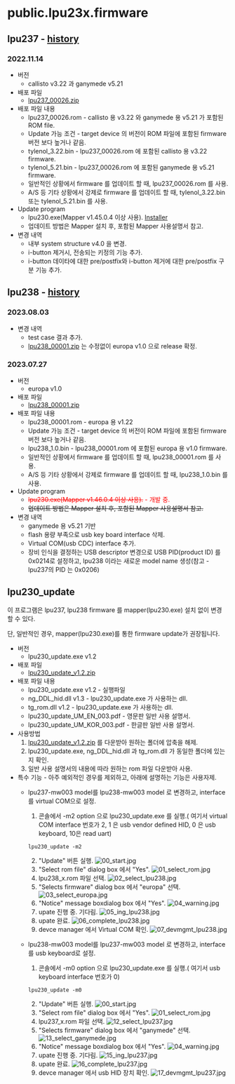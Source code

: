 # public.lpu23x.firmware

## lpu237 - [history](./doc/history_lpu237.md)
### 2022.11.14
* 버전
  * callisto v3.22 과  ganymede v5.21
* 배포 파일
  * [lpu237_00026.zip](./lpu237/lpu237_00026.zip)
* 배포 파일 내용
  * lpu237_00026.rom - callisto 용 v3.22 와 ganymede 용 v5.21 가 포함된 ROM file.
  * Update 가능 조건 - target device 의 버전이 ROM 파일에 포함된 firmware 버전 보다 높거나 같음.
  * tylenol_3.22.bin - lpu237_00026.rom 에 포함된 callisto 용 v3.22 firmware.
  * tylenol_5.21.bin - lpu237_00026.rom 에 포함된 ganymede 용 v5.21 firmware.
  * 일반적인 상황에서 firmware 를 업데이트 할 때, lpu237_00026.rom 를 사용.
  * A/S 등 기타 상황에서 강제로 firmware 를 업데이트 할 때, tylenol_3.22.bin 또는 tylenol_5.21.bin 를 사용.
* Update program
  * lpu230.exe(Mapper v1.45.0.4 이상 사용). [Installer](https://github.com/elpusk/public.lpu237.software)
  * 업데이트 방법은 Mapper 설치 후, 포함된 Mapper 사용설명서 참고. 
* 변경 내역
  * 내부 system structure v4.0 을 변경.
  * i-button 제거시, 전송되는 키정의 기능 추가.
  * i-button 데이타에 대한 pre/postfix와 i-button 제거에 대한 pre/postfix 구분 기능 추가.

## lpu238 - [history](./doc/history_lpu238.md)
### 2023.08.03
* 변경 내역
  * test case 결과 추가.
  * [lpu238_00001.zip](./lpu238/lpu238_rom00001.zip) 는 수정없이 europa v1.0 으로 release 확정.
### 2023.07.27
* 버전
  * europa v1.0
* 배포 파일
  * [lpu238_00001.zip](./lpu238/lpu238_rom00001.zip)
* 배포 파일 내용
  * lpu238_00001.rom - europa 용 v1.22
  * Update 가능 조건 - target device 의 버전이 ROM 파일에 포함된 firmware 버전 보다 높거나 같음.
  * lpu238_1.0.bin - lpu238_00001.rom 에 포함된 europa 용 v1.0 firmware.
  * 일반적인 상황에서 firmware 를 업데이트 할 때, lpu238_00001.rom 를 사용.
  * A/S 등 기타 상황에서 강제로 firmware 를 업데이트 할 때, lpu238_1.0.bin 를 사용.
* Update program
  * <span style="color:red;">~~lpu230.exe(Mapper v1.46.0.4 이상 사용).~~ - 개발 중.</span>
  * ~~업데이트 방법은 Mapper 설치 후, 포함된 Mapper 사용설명서 참고.~~
* 변경 내역
  * ganymede 용 v5.21 기반
  * flash 용량 부족으로 usb key board interface 삭제.
  * Virtual COM(usb CDC) interface 추가.
  * 장비 인식을 결정하는 USB descriptor 변경으로 USB PID(product ID) 를 0x0214로 설정하고, lpu238 이라는 새로운 model name 생성(참고 - lpu237의 PID 는 0x0206)


## lpu230_update
이 프로그램은 lpu237, lpu238 firmware 를 mapper(lpu230.exe) 설치 없이 변경 할 수 있다.

단, 일반적인 경우, mapper(lpu230.exe)를 통한 firmware update가 권장됩니다.

* 버전
  * lpu230_update.exe v1.2
* 배포 파일
  * [lpu230_update_v1.2.zip](./lpu230_update/lpu230_update_v1.2.zip)
* 배포 파일 내용
  * lpu230_update.exe v1.2 - 실행파일
  * ng_DDL_hid.dll v1.3 - lpu230_update.exe 가 사용하는 dll.
  * tg_rom.dll v1.2 - lpu230_update.exe 가 사용하는 dll.
  * lpu230_update_UM_EN_003.pdf - 영문판 일반 사용 설명서.
  * lpu230_update_UM_KOR_003.pdf - 한글판 일반 사용 설명서.
* 사용방법
  1. [lpu230_update_v1.2.zip](./lpu230_update/lpu230_update_v1.2.zip) 를 다운받아 원하는 폴더에 압축을 해제.
  2. lpu230_update.exe, ng_DDL_hid.dll 과 tg_rom.dll 가 동일한 폴더에 있는지 확인.
  3. 일반 사용 설명서의 내용에 따라 원하는 rom 파일 다운받아 사용.
* 특수 기능 - 아주 예외적인 경우를 제외하고, 아래에 설명하는 기능은 사용자제.
  * lpu237-mw003 model를 lpu238-mw003 model 로 변경하고, interface를 virtual COM으로 설정.
    1. 콘솔에서 -m2 option 으로 lpu230_update.exe 를 실행.( 여기서 virtual COM interface 번호가 2, 1 은 usb vendor defined HID, 0 은 usb keyboard, 10은 read uart)
    ``` 
    lpu230_update -m2 
    ```
    2. "Update" 버튼 실행.
    ![00_start.jpg](./img/00_start.jpg)
    3. "Select rom file" dialog box 에서 "Yes".
    ![01_select_rom.jpg](./img/01_select_rom.jpg)
    4. lpu238_x.rom 파일 선택.
    ![02_select_lpu238.jpg](./img/02_select_lpu238.jpg)
    5. "Selects firmware" dialog box 에서 "europa" 선택.
    ![03_select_europa.jpg](./img/03_select_europa.jpg)
    6. "Notice" message boxdialog box 에서 "Yes".
    ![04_warning.jpg](./img/04_warning.jpg)
    7. upate 진행 중. 기다림.
    ![05_ing_lpu238.jpg](./img/05_ing_lpu238.jpg)
    8. upate 완료.
    ![06_complete_lpu238.jpg](./img/06_complete_lpu238.jpg)
    8. devce manager 에서 Virtual COM 확인.
    ![07_devmgmt_lpu238.jpg](./img/07_devmgmt_lpu238.jpg)


  * lpu238-mw003 model를 lpu237-mw003 model 로 변경하고, interface를 usb keyboard로 설정.
    1. 콘솔에서 -m0 option 으로 lpu230_update.exe 를 실행.( 여기서 usb keyboard interface 번호가 0)
    ``` 
    lpu230_update -m0 
    ```
    2. "Update" 버튼 실행.
    ![00_start.jpg](./img/00_start.jpg)
    3. "Select rom file" dialog box 에서 "Yes".
    ![01_select_rom.jpg](./img/01_select_rom.jpg)
    4. lpu237_x.rom 파일 선택.
    ![12_select_lpu237.jpg](./img/12_select_lpu237.jpg)
    5. "Selects firmware" dialog box 에서 "ganymede" 선택.
    ![13_select_ganymede.jpg](./img/13_select_ganymede.jpg)
    6. "Notice" message boxdialog box 에서 "Yes".
    ![04_warning.jpg](./img/04_warning.jpg)
    7. upate 진행 중. 기다림.
    ![15_ing_lpu237.jpg](./img/15_ing_lpu237.jpg)
    8. upate 완료.
    ![16_complete_lpu237.jpg](./img/16_complete_lpu237.jpg)
    8. devce manager 에서 usb HID 장치 확인.
    ![17_devmgmt_lpu237.jpg](./img/17_devmgmt_lpu237.jpg)

    
